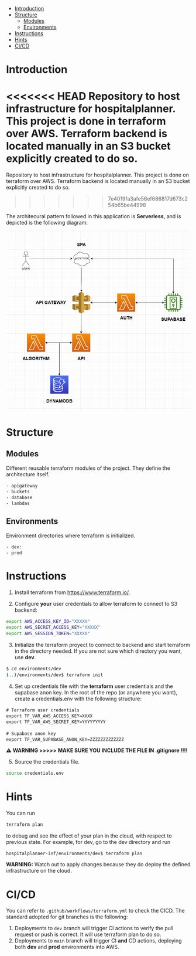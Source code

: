 
- [Introduction](#introduction)
- [Structure](#structure)
  - [Modules](#modules)
  - [Environments](#environments)
- [Instructions](#instructions)
- [Hints](#hints)
- [CI/CD](#cicd)

# Introduction
<<<<<<< HEAD
Repository to host infrastructure for hospitalplanner. This project is done in terraform over AWS. Terraform backend is located manually in an S3 bucket explicitly created to do so. 
=======
Repository to host infrastructure for hospitalplanner. This project is done on terraform over AWS. Terraform backend is located manually in an S3 bucket explicitly created to do so. 
>>>>>>> 7e4019fa3afe56ef686817d673c254b65be44998

The architecural pattern followed in this application is **Serverless**, and is depicted is the following diagram:

![Architecture of the application.](architecture.png)

# Structure

## Modules
Different reusable terraform modules of the project. They define the architecture itself.

    - apigateway
    - buckets
    - database
    - lambdas
## Environments
Environment directories where terraform is initialized.

    - dev:
    - prod

# Instructions

1. Install terraform from https://www.terraform.io/.

2. Configure **your** user credentials to allow terraform to connect to S3 backend:

```bash
export AWS_ACCESS_KEY_ID="XXXXX"
export AWS_SECRET_ACCESS_KEY="XXXXX"
export AWS_SESSION_TOKEN="XXXXX"
```

3. Initialize the terraform proyect to connect to backend and start terraform in the directory needed. If you are not sure which directory you want, use **dev**.
```bash
$ cd environments/dev
(..)/environments/dev$ terraform init
```


4. Set up credentials file with the **terraform** user credentials and the supabase anon key. In the root of the repo (or anywhere you want), create a credentials.env with the following structure:

``` 
# Terraform user credentials
export TF_VAR_AWS_ACCESS_KEY=XXXX
export TF_VAR_AWS_SECRET_KEY=YYYYYYYYY

# Supabase anon key
export TF_VAR_SUPABASE_ANON_KEY=ZZZZZZZZZZZZZ
```
⚠️ **WARNING >>>>> MAKE SURE YOU INCLUDE THE FILE IN .gitignore !!!!**


5. Source the credentials file.

```bash
source credentials.env
```

# Hints
You can run 
```bash
terraform plan
```
 
to debug and see the effect of your plan in the cloud, with respect to previous state. For example, for dev, go to the dev directory and run

```bash
hospitalplanner-inf/environments/dev$ terraform plan
```

**WARNING:** Watch out to apply changes because they do deploy the defined infrastructure on the cloud.

# CI/CD
You can refer to `.github/workflows/terraform.yml`  to check the CICD. The standard adopted for git branches is the following:
1. Deployments to `dev` branch will trigger CI actions to verify the pull request or push is correct. It will use terraform plan to do so.
2. Deployments to `main` branch will trigger CI **and** CD actions, deploying both **dev** and **prod** environments into AWS.